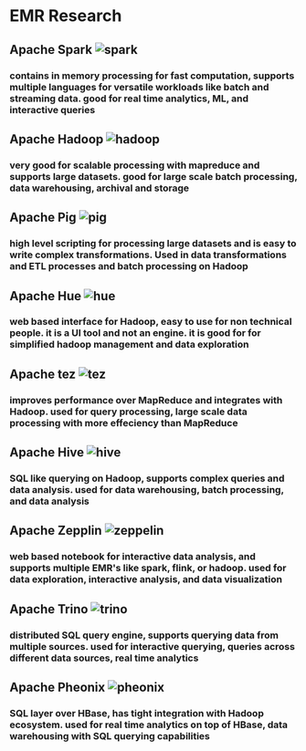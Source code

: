 # EMR Research
## Apache Spark ![spark](https://github.com/user-attachments/assets/b8f41f79-3338-43ef-b7c2-f93cb602a601)

### contains in memory processing for fast computation, supports multiple languages for versatile workloads like batch and streaming data. good for real time analytics, ML, and interactive queries
## Apache Hadoop ![hadoop](https://github.com/user-attachments/assets/1bc67619-26e9-4301-9967-e9a4a2497822)
 
### very good for scalable processing with mapreduce and supports large datasets. good for large scale batch processing, data warehousing, archival and storage
## Apache Pig ![pig](https://github.com/user-attachments/assets/3583206c-9d8a-42b8-a5cf-8b3bbe44e67b)
### high level scripting for processing large datasets and is easy to write complex transformations. Used in data transformations and ETL processes and batch processing on Hadoop
## Apache Hue ![hue](https://github.com/user-attachments/assets/bf641ecb-f972-4313-be24-2860c084bfff)

### web based interface for Hadoop, easy to use for non technical people. it is a UI tool and not an engine. it is good for for simplified hadoop management and data exploration
## Apache tez ![tez](https://github.com/user-attachments/assets/b02f83f8-41c0-4ee1-907e-4d0c365ca1bb)

### improves performance over MapReduce and integrates with Hadoop. used for query processing, large scale data processing with more effeciency than MapReduce
## Apache Hive ![hive](https://github.com/user-attachments/assets/4de35dba-7d81-4545-b81a-35ced8e46593)

### SQL like querying on Hadoop, supports complex queries and data analysis. used for data warehousing, batch processing, and data analysis
## Apache Zepplin ![zeppelin](https://github.com/user-attachments/assets/31f4ed93-2c05-4254-850b-3053d5ebe045)

### web based notebook for interactive data analysis, and supports multiple EMR's like spark, flink, or hadoop. used for data exploration, interactive analysis, and data visualization
## Apache Trino ![trino](https://github.com/user-attachments/assets/089e3c8c-d79e-4032-8b0e-21711f33b46d)

### distributed SQL query engine, supports querying data from multiple sources. used for interactive querying, queries across different data sources, real time analytics
## Apache Pheonix ![pheonix](https://github.com/user-attachments/assets/8cead67f-f751-41d4-881c-7e106be0160e)

### SQL layer over HBase, has tight integration with Hadoop ecosystem. used for real time analytics on top of HBase, data warehousing with SQL querying capabilities 
